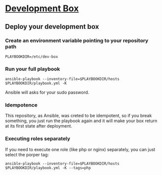 [Development Box](https://github.com/antonioribeiro/ansible)
============================================================


Deploy your development box
----------------------------------------------------------------------------------

### Create an environment variable pointing to your repository path
```
PLAYBOOKDIR=/etc/dev-box
```

### Run your full playbook

```
ansible-playbook --inventory-file=$PLAYBOOKDIR/hosts $PLAYBOOKDIR/playbook.yml -K
```

Ansible will asks for your sudo password.


### Idempotence

This repository, as Ansible, was creted to be idempotent, so if you break something, you just run the playbook again and it will make your box return at its first state after deployment.


### Executing roles separately

If you need to execute one role (like php or nginx) separately, you can just select the porper tag:

```
ansible-playbook --inventory-file=$PLAYBOOKDIR/hosts $PLAYBOOKDIR/playbook.yml -K --tags=php
```

